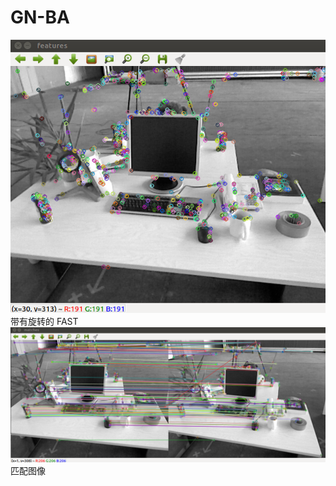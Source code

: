 # GN-BA
<img src="result_img/ORB-feature.png" alt="Tent-PCA">
带有旋转的 FAST
<img src="result_img/ORB-matches.png" alt="Tent-PCA">
匹配图像


